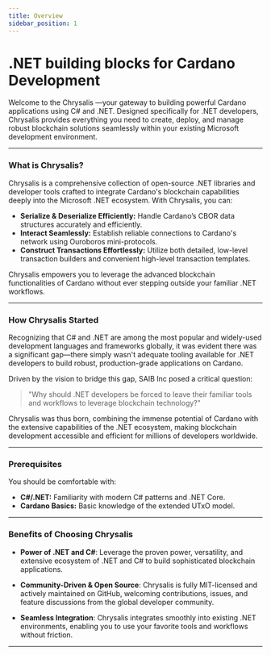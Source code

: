 ```yaml
---
title: Overview
sidebar_position: 1
---
```


# .NET building blocks for Cardano Development

Welcome to the Chrysalis —your gateway to building powerful Cardano applications using C# and .NET. Designed specifically for .NET developers, Chrysalis provides everything you need to create, deploy, and manage robust blockchain solutions seamlessly within your existing Microsoft development environment.

---

### What is Chrysalis?

Chrysalis is a comprehensive collection of open-source .NET libraries and developer tools crafted to integrate Cardano's blockchain capabilities deeply into the Microsoft .NET ecosystem. With Chrysalis, you can:

- **Serialize & Deserialize Efficiently:** Handle Cardano’s CBOR data structures accurately and efficiently.
- **Interact Seamlessly:** Establish reliable connections to Cardano's network using Ouroboros mini-protocols.
- **Construct Transactions Effortlessly:** Utilize both detailed, low-level transaction builders and convenient high-level transaction templates.

Chrysalis empowers you to leverage the advanced blockchain functionalities of Cardano without ever stepping outside your familiar .NET workflows.

---

### How Chrysalis Started
 Recognizing that C# and .NET are among the most popular and widely-used development languages and frameworks globally, it was evident there was a significant gap—there simply wasn't adequate tooling available for .NET developers to build robust, production-grade applications on Cardano.

Driven by the vision to bridge this gap, SAIB Inc posed a critical question:

> "Why should .NET developers be forced to leave their familiar tools and workflows to leverage blockchain technology?"

Chrysalis was thus born, combining the immense potential of Cardano with the extensive capabilities of the .NET ecosystem, making blockchain development accessible and efficient for millions of developers worldwide.

---

###  Prerequisites

You should be comfortable with:

- **C#/.NET:** Familiarity with modern C# patterns and .NET Core.
- **Cardano Basics:** Basic knowledge of the extended UTxO model.

---

### Benefits of Choosing Chrysalis

- **Power of .NET and C#**: Leverage the proven power, versatility, and extensive ecosystem of .NET and C# to build sophisticated blockchain applications.

- **Community-Driven & Open Source**: Chrysalis is fully MIT-licensed and actively maintained on GitHub, welcoming contributions, issues, and feature discussions from the global developer community.

- **Seamless Integration**: Chrysalis integrates smoothly into existing .NET environments, enabling you to use your favorite tools and workflows without friction.
---

